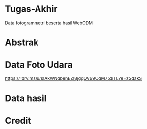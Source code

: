 # Tugas-Akhir
Data fotogrammetri beserta hasil WebODM
# Abstrak
# Data Foto Udara
https://1drv.ms/u/s!AkWNqbenEZr8jgqQV99CqM75diTL?e=zSdakS
# Data hasil

# Credit
